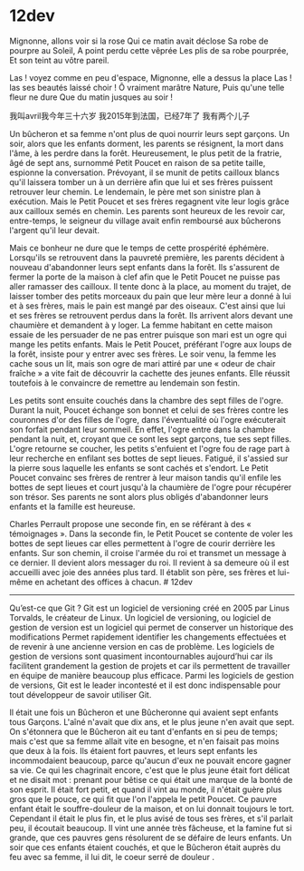 # 12dev
Mignonne, allons voir si la rose
Qui ce matin avait déclose 
Sa robe de pourpre  au Soleil,
A point perdu cette vêprée 
Les plis de sa robe pourprée,
Et son teint au vôtre pareil.

Las ! voyez comme en peu d'espace,
Mignonne, elle a dessus la place
Las ! las ses beautés laissé choir  !
Ô vraiment marâtre Nature,
Puis qu'une telle fleur ne dure
Que du matin jusques au soir !


我叫avril我今年三十六岁
我2015年到法国，已经7年了
我有两个儿子



Un bûcheron et sa femme n'ont plus de quoi nourrir leurs sept garçons. Un soir, alors que les enfants dorment, les parents se résignent, la mort dans l'âme, à les perdre dans la forêt. Heureusement, le plus petit de la fratrie, âgé de sept ans, surnommé Petit Poucet en raison de sa petite taille, espionne la conversation. Prévoyant, il se munit de petits cailloux blancs qu'il laissera tomber un à un derrière afin que lui et ses frères puissent retrouver leur chemin. Le lendemain, le père met son sinistre plan à exécution. Mais le Petit Poucet et ses frères regagnent vite leur logis grâce aux cailloux semés en chemin. Les parents sont heureux de les revoir car, entre-temps, le seigneur du village avait enfin remboursé aux bûcherons l'argent qu'il leur devait.

Mais ce bonheur ne dure que le temps de cette prospérité éphémère. Lorsqu'ils se retrouvent dans la pauvreté première, les parents décident à nouveau d'abandonner leurs sept enfants dans la forêt. Ils s'assurent de fermer la porte de la maison à clef afin que le Petit Poucet ne puisse pas aller ramasser des cailloux. Il tente donc à la place, au moment du trajet, de laisser tomber des petits morceaux du pain que leur mère leur a donné à lui et à ses frères, mais le pain est mangé par des oiseaux. C'est ainsi que lui et ses frères se retrouvent perdus dans la forêt. Ils arrivent alors devant une chaumière et demandent à y loger. La femme habitant en cette maison essaie de les persuader de ne pas entrer puisque son mari est un ogre qui mange les petits enfants. Mais le Petit Poucet, préférant l'ogre aux loups de la forêt, insiste pour y entrer avec ses frères. Le soir venu, la femme les cache sous un lit, mais son ogre de mari attiré par une « odeur de chair fraîche » a vite fait de découvrir la cachette des jeunes enfants. Elle réussit toutefois à le convaincre de remettre au lendemain son festin.

Les petits sont ensuite couchés dans la chambre des sept filles de l'ogre. Durant la nuit, Poucet échange son bonnet et celui de ses frères contre les couronnes d'or des filles de l'ogre, dans l'éventualité où l'ogre exécuterait son forfait pendant leur sommeil. En effet, l'ogre entre dans la chambre pendant la nuit, et, croyant que ce sont les sept garçons, tue ses sept filles. L'ogre retourne se coucher, les petits s'enfuient et l'ogre fou de rage part à leur recherche en enfilant ses bottes de sept lieues. Fatigué, il s'assied sur la pierre sous laquelle les enfants se sont cachés et s'endort. Le Petit Poucet convainc ses frères de rentrer à leur maison tandis qu'il enfile les bottes de sept lieues et court jusqu'à la chaumière de l'ogre pour récupérer son trésor. Ses parents ne sont alors plus obligés d'abandonner leurs enfants et la famille est heureuse.

Charles Perrault propose une seconde fin, en se référant à des « témoignages ». Dans la seconde fin, le Petit Poucet se contente de voler les bottes de sept lieues car elles permettent à l'ogre de courir derrière les enfants. Sur son chemin, il croise l'armée du roi et transmet un message à ce dernier. Il devient alors messager du roi. Il revient à sa demeure où il est accueilli avec joie des années plus tard. Il établit son père, ses frères et lui-même en achetant des offices à chacun. # 12dev

---

Qu’est-ce que Git ?
Git est un logiciel de versioning créé en 2005 par Linus Torvalds, le créateur de
Linux.
Un logiciel de versioning, ou logiciel de gestion de version est un logiciel qui
permet de conserver un historique des modifications
Permet rapidement identifier les changements effectuées et de revenir à une
ancienne version en cas de problème.
Les logiciels de gestion de versions sont quasiment incontournables aujourd’hui
car ils facilitent grandement la gestion de projets et car ils permettent de travailler
en équipe de manière beaucoup plus efficace.
Parmi les logiciels de gestion de versions, Git est le leader incontesté et il est
donc indispensable pour tout développeur de savoir utiliser Git.

Il était une fois un Bûcheron et une Bûcheronne qui avaient sept enfants tous Garçons. L'aîné n'avait que dix ans, et le plus jeune n'en avait que sept. On s'étonnera que le Bûcheron ait eu tant d'enfants en si peu de temps; mais c'est que sa femme allait vite en besogne, et n'en faisait pas moins que deux à la fois. Ils étaient fort pauvres, et leurs sept enfants les incommodaient beaucoup, parce qu'aucun d'eux ne pouvait encore gagner sa vie. Ce qui les chagrinait encore, c'est que le plus jeune était fort délicat et ne disait mot : prenant pour bêtise ce qui était une marque de la bonté de son esprit. Il était fort petit, et quand il vint au monde, il n'était guère plus gros que le pouce, ce qui fit que l'on l'appela le petit Poucet. Ce pauvre enfant était le souffre-douleur de la maison, et on lui donnait toujours le tort. Cependant il était le plus fin, et le plus avisé de tous ses frères, et s'il parlait peu, il écoutait beaucoup. Il vint une année très fâcheuse, et la famine fut si grande, que ces pauvres gens résolurent de se défaire de leurs enfants. Un soir que ces enfants étaient couchés, et que le Bûcheron était auprès du feu avec sa femme, il lui dit, le coeur serré de douleur .